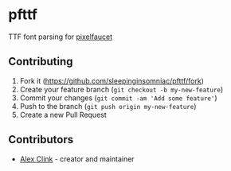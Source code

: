 # pfttf

TTF font parsing for [pixelfaucet ](https://github.com/sleepinginsomniac/pixelfaucet)

## Contributing

1. Fork it (<https://github.com/sleepinginsomniac/pfttf/fork>)
2. Create your feature branch (`git checkout -b my-new-feature`)
3. Commit your changes (`git commit -am 'Add some feature'`)
4. Push to the branch (`git push origin my-new-feature`)
5. Create a new Pull Request

## Contributors

- [Alex Clink](https://github.com/your-github-user) - creator and maintainer
